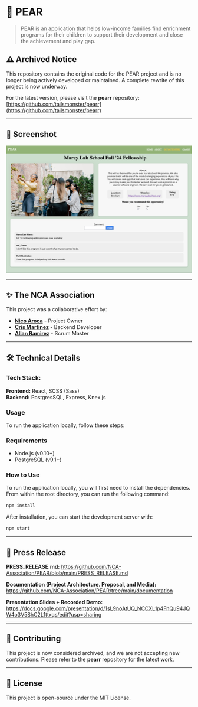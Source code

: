 # 🍐 PEAR 

> PEAR is an application that helps low-income families find enrichment programs for their children to support their development and close the achievement and play gap.

<!-- --- -->

## ⚠️ Archived Notice

This repository contains the original code for the PEAR project and is no longer being actively developed or maintained. A complete rewrite of this project is now underway.

For the latest version, please visit the **pearr** repository: [https://github.com/tailsmonster/pearr](https://github.com/tailsmonster/pearr)

---

## 📸 Screenshot

![PEAR Event Page Screenshot](documentation/screenshot.png)


---

## ✨ The NCA Association

This project was a collaborative effort by:

- [**Nico Aroca**](https://github.com/tailsmonster) - Project Owner
- [**Cris Martinez**](https://github.com/CrisM05) - Backend Developer
- [**Allan Ramirez**](https://github.com/alancool6) - Scrum Master

---

## 🛠️ Technical Details 

### Tech Stack:
**Frontend:** React, SCSS (Sass)  
**Backend:** PostgresSQL, Express, Knex.js



### Usage

To run the application locally, follow these steps:

### Requirements

- Node.js (v0.10+)
- PostgreSQL (v9.1+)

### How to Use

To run the application locally, you will first need to install the dependencies. From within the root directory, you can run the following command:
```sh
npm install
```
After installation, you can start the development server with:
```sh
npm start
```

---

## 🤝 Press Release 
**PRESS_RELEASE.md:** https://github.com/NCA-Association/PEAR/blob/main/PRESS_RELEASE.md

**Documentation (Project Architecture. Proposal, and Media):** https://github.com/NCA-Association/PEAR/tree/main/documentation

**Presentation Slides + Recorded Demo:** https://docs.google.com/presentation/d/1sL9noAtUQ_NCCXL1p4FnQu94JQW4o3V5ShC2L1ttxqs/edit?usp=sharing


---

## 🤝 Contributing 

This project is now considered archived, and we are not accepting new contributions. Please refer to the **pearr** repository for the latest work.

---

## 📜 License 

This project is open-source under the MIT License.